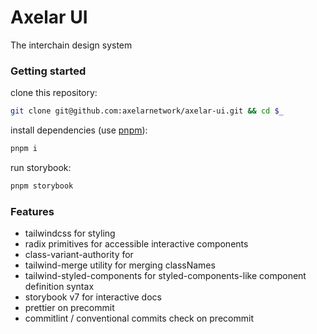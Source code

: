 # Axelar UI

The interchain design system

### Getting started

clone this repository:

```sh
git clone git@github.com:axelarnetwork/axelar-ui.git && cd $_
```

install dependencies (use [pnpm](https://pnpm.io)):

```sh
pnpm i
```

run storybook:

```sh
pnpm storybook
```

### Features

- tailwindcss for styling
- radix primitives for accessible interactive components
- class-variant-authority for
- tailwind-merge utility for merging classNames
- tailwind-styled-components for styled-components-like component definition syntax
- storybook v7 for interactive docs
- prettier on precommit
- commitlint / conventional commits check on precommit
